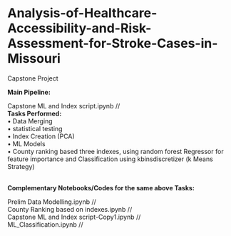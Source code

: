 # Analysis-of-Healthcare-Accessibility-and-Risk-Assessment-for-Stroke-Cases-in-Missouri
Capstone Project 

**Main Pipeline:** <br>

Capstone ML and Index script.ipynb // <br> 
**Tasks Performed:** <br>
•	Data Merging <br>
•	statistical testing <br>
•	Index Creation (PCA) <br>
•	ML Models <br>
•	County ranking based three indexes, using random forest Regressor for feature importance and Classification using kbinsdiscretizer (k Means Strategy) <br>
<br>

**Complementary Notebooks/Codes for the same above Tasks:** <br>

Prelim Data Modelling.ipynb // <br>
County Ranking based on indexes.ipynb // <br>
Capstone ML and Index script-Copy1.ipynb // <br>
ML_Classification.ipynb // <br>
